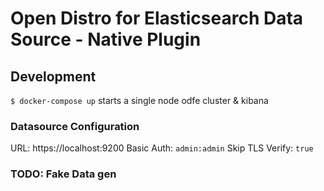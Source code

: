 # Open Distro for Elasticsearch Data Source - Native Plugin

## Development

`$ docker-compose up` starts a single node odfe cluster & kibana

### Datasource Configuration

URL: https://localhost:9200
Basic Auth: `admin:admin`
Skip TLS Verify: `true`

### TODO: Fake Data gen
